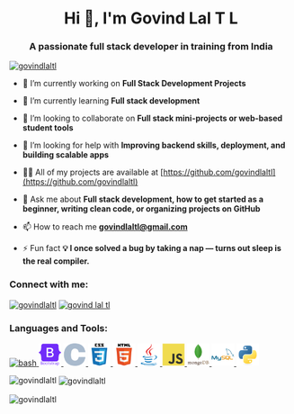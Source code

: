 <h1 align="center">Hi 👋, I'm Govind Lal T L</h1>
<h3 align="center">A passionate full stack developer in training from India</h3>

<p align="left"> <a href="https://github.com/ryo-ma/github-profile-trophy"><img src="https://github-profile-trophy.vercel.app/?username=govindlaltl" alt="govindlaltl" /></a> </p>

- 🔭 I’m currently working on **Full Stack Development Projects**

- 🌱 I’m currently learning **Full stack development**

- 👯 I’m looking to collaborate on **Full stack mini-projects or web-based student tools**

- 🤝 I’m looking for help with **Improving backend skills, deployment, and building scalable apps**

- 👨‍💻 All of my projects are available at [https://github.com/govindlaltl](https://github.com/govindlaltl)

- 💬 Ask me about **Full stack development, how to get started as a beginner, writing clean code, or organizing projects on GitHub**

- 📫 How to reach me **govindlaltl@gmail.com**

- ⚡ Fun fact **💡 I once solved a bug by taking a nap — turns out sleep is the real compiler.**

<h3 align="left">Connect with me:</h3>
<p align="left">
<a href="https://twitter.com/govindlaltl" target="blank"><img align="center" src="https://raw.githubusercontent.com/rahuldkjain/github-profile-readme-generator/master/src/images/icons/Social/twitter.svg" alt="govindlaltl" height="30" width="40" /></a>
<a href="https://linkedin.com/in/govind lal tl" target="blank"><img align="center" src="https://raw.githubusercontent.com/rahuldkjain/github-profile-readme-generator/master/src/images/icons/Social/linked-in-alt.svg" alt="govind lal tl" height="30" width="40" /></a>
</p>

<h3 align="left">Languages and Tools:</h3>
<p align="left"> <a href="https://www.gnu.org/software/bash/" target="_blank" rel="noreferrer"> <img src="https://www.vectorlogo.zone/logos/gnu_bash/gnu_bash-icon.svg" alt="bash" width="40" height="40"/> </a> <a href="https://getbootstrap.com" target="_blank" rel="noreferrer"> <img src="https://raw.githubusercontent.com/devicons/devicon/master/icons/bootstrap/bootstrap-plain-wordmark.svg" alt="bootstrap" width="40" height="40"/> </a> <a href="https://www.cprogramming.com/" target="_blank" rel="noreferrer"> <img src="https://raw.githubusercontent.com/devicons/devicon/master/icons/c/c-original.svg" alt="c" width="40" height="40"/> </a> <a href="https://www.w3schools.com/css/" target="_blank" rel="noreferrer"> <img src="https://raw.githubusercontent.com/devicons/devicon/master/icons/css3/css3-original-wordmark.svg" alt="css3" width="40" height="40"/> </a> <a href="https://www.w3.org/html/" target="_blank" rel="noreferrer"> <img src="https://raw.githubusercontent.com/devicons/devicon/master/icons/html5/html5-original-wordmark.svg" alt="html5" width="40" height="40"/> </a> <a href="https://www.java.com" target="_blank" rel="noreferrer"> <img src="https://raw.githubusercontent.com/devicons/devicon/master/icons/java/java-original.svg" alt="java" width="40" height="40"/> </a> <a href="https://developer.mozilla.org/en-US/docs/Web/JavaScript" target="_blank" rel="noreferrer"> <img src="https://raw.githubusercontent.com/devicons/devicon/master/icons/javascript/javascript-original.svg" alt="javascript" width="40" height="40"/> </a> <a href="https://www.mongodb.com/" target="_blank" rel="noreferrer"> <img src="https://raw.githubusercontent.com/devicons/devicon/master/icons/mongodb/mongodb-original-wordmark.svg" alt="mongodb" width="40" height="40"/> </a> <a href="https://www.mysql.com/" target="_blank" rel="noreferrer"> <img src="https://raw.githubusercontent.com/devicons/devicon/master/icons/mysql/mysql-original-wordmark.svg" alt="mysql" width="40" height="40"/> </a> <a href="https://www.python.org" target="_blank" rel="noreferrer"> <img src="https://raw.githubusercontent.com/devicons/devicon/master/icons/python/python-original.svg" alt="python" width="40" height="40"/> </a> </p>

<p><img align="left" src="https://github-readme-stats.vercel.app/api/top-langs?username=govindlaltl&show_icons=true&locale=en&layout=compact" alt="govindlaltl" /></p>

<p>&nbsp;<img align="center" src="https://github-readme-stats.vercel.app/api?username=govindlaltl&show_icons=true&locale=en" alt="govindlaltl" /></p>

<p><img align="center" src="https://github-readme-streak-stats.herokuapp.com/?user=govindlaltl&" alt="govindlaltl" /></p>
